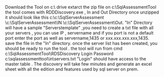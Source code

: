 Download the Tool on c:\ drive 
extarct the zip file on c:\SqlAssessmentTool
the tool comes  with RDDDiscovery.exe , In and Out Directory 
once unzipped it should look like this
c:\c:\SqlServerAssessment
    \c:\SqlServerAssessment\IN
    \c:\SqlServerAssessment\Out.
"In" Directory will have a sample  "Serverstemplate" ,you need to create a txt file with all your servers , you can use IP , servername and if you port is not a default port enter the port as well  as servername,1435 or xxx.xxx.xxx.xxx,1435. save the file in the "In" directory.
once the server list has been created, you should be ready to run the tool .
the tool will run from cmd
c:\SqlAssessmentTool\RDSDiscovery Login Password c:\sqlassessmenttool\in\servers.txt
"Login"  should have access to the master table .
The discovery will take few minutes and generate an excel sheet with all the edition and features used by sql server on prem.

    
